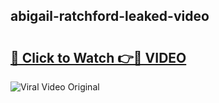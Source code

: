 ## abigail-ratchford-leaked-video 

# <h2><a href="http://freeplayer.one?title=abigail-ratchford-leaked-video&ref=21J">🔗 Click to Watch 👉🔴 VIDEO</a></h2>

<a href="http://freeplayer.one?title=abigail-ratchford-leaked-video&ref=21J" rel="nofollow" data-target="animated-image.originalLink"><img src="https://i.ibb.co.com/xMMVF88/686577567.gif" alt="Viral Video Original" style="max-width: 100%; display: inline-block;" data-target="animated-image.originalImage"></a>

